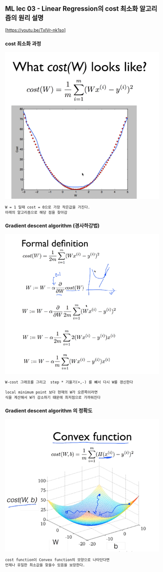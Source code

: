 ## ML lec 03 - Linear Regression의 cost 최소화 알고리즘의 원리 설명
[https://youtu.be/TxIVr-nk1so]

### cost 최소화 과정
![img](img/lec03-01.png)
    
    W = 1 일때 cost = 0으로 가장 작은값을 가진다.
    아래의 알고리즘으로 해당 점을 찾아감
### Gradient descent algorithm (경사하강법)
![img](img/lec03-02.png)

    W-cost 그래프를 그리고  step * 기울기(+,-) 를 뺴서 다시 W를 갱신한다

    local minimum point 보다 현재의 W가 오른쪽이라면 
    식을 계산해서 W가 감소하기 떄문에 최저점으로 가까워진다

### Gradient descent algorithm 의 정확도
![img](img/lec03-03.png)

    cost function이 Convex function의 모양으로 나타단다면 
    언제나 유일한 최소값을 찾을수 있음을 보장한다.

